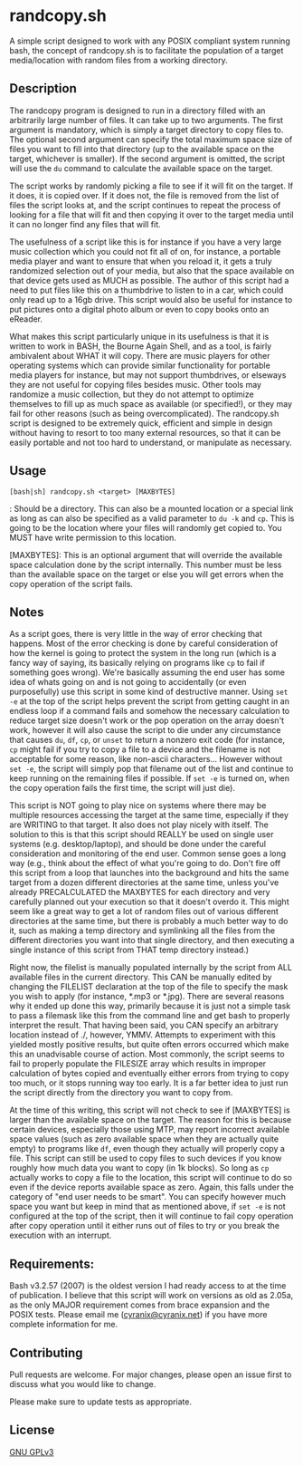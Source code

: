 # randcopy.sh
A simple script designed to work with any POSIX compliant system running bash, the concept of randcopy.sh is to facilitate the population of a target media/location with random files from a working directory.

## Description
The randcopy program is designed to run in a directory filled with an arbitrarily large number of files. It can take up to two arguments. The first argument is mandatory, which is simply a target directory to copy files to. The optional second argument can specify the total maximum space size of files you want to fill into that directory (up to the available space on the target, whichever is smaller). If the second argument is omitted, the script will use the `du` command to calculate the available space on the target.

The script works by randomly picking a file to see if it will fit on the target. If it does, it is copied over. If it does not, the file is removed from the list of files the script looks at, and the script continues to repeat the process of looking for a file that will fit and then copying it over to the target media until it can no longer find any files that will fit.

The usefulness of a script like this is for instance if you have a very large music collection which you could not fit all of on, for instance, a portable media player and want to ensure that when you reload it, it gets a truly randomized selection out of your media, but also that the space available on that device gets used as MUCH as possible. The author of this script had a need to put files like this on a thumbdrive to listen to in a car, which could only read up to a 16gb drive. This script would also be useful for instance to put pictures onto a digital photo album or even to copy books onto an eReader.

What makes this script particularly unique in its usefulness is that it is written to work in BASH, the Bourne Again Shell, and as a tool, is fairly ambivalent about WHAT it will copy. There are music players for other operating systems which can provide similar functionality for portable media players for instance, but may not support thumbdrives, or elseways they are not useful for copying files besides music. Other tools may randomize a music collection, but they do not attempt to optimize themselves to fill up as much space as available (or specified!), or they may fail for other reasons (such as being overcomplicated). The randcopy.sh script is designed to be extremely quick, efficient and simple in design without having to resort to too many external resources, so that it can be easily portable and not too hard to understand, or manipulate as necessary.

## Usage
```
[bash|sh] randcopy.sh <target> [MAXBYTES]
```
<target>: Should be a directory. This can also be a mounted location or a special link as long as <target> can also be specified as a valid parameter to `du -k` and `cp`. This is going to be the location where your files will randomly get copied to. You MUST have write permission to this location.

[MAXBYTES]: This is an optional argument that will override the available space calculation done by the script internally. This number must be less than the available space on the target or else you will get errors when the copy operation of the script fails.

## Notes
As a script goes, there is very little in the way of error checking that happens. Most of the error checking is done by careful consideration of how the kernel is going to protect the system in the long run (which is a fancy way of saying, its basically relying on programs like `cp` to fail if something goes wrong). We're basically assuming the end user has some idea of whats going on and is not going to accidentally (or even purposefully) use this script in some kind of destructive manner. Using `set -e` at the top of the script helps prevent the script from getting caught in an endless loop if a command fails and somehow the necessary calculation to reduce target size doesn't work or the pop operation on the array doesn't work, however it will also cause the script to die under any circumstance that causes `du`, `df`, `cp`, or `unset` to return a nonzero exit code (for instance, `cp` might fail if you try to copy a file to a device and the filename is not acceptable for some reason, like non-ascii characters... However without `set -e`, the script will simply pop that filename out of the list and continue to keep running on the remaining files if possible. If `set -e` is turned on, when the copy operation fails the first time, the script will just die).

This script is NOT going to play nice on systems where there may be multiple resources accessing the target at the same time, especially if they are WRITING to that target. It also does not play nicely with itself. The solution to this is that this script should REALLY be used on single user systems (e.g. desktop/laptop), and should be done under the careful consideration and monitoring of the end user. Common sense goes a long way (e.g., think about the effect of what you're going to do. Don't fire off this script from a loop that launches into the background and hits the same target from a dozen different directories at the same time, unless you've already PRECALCULATED the MAXBYTES for each directory and very carefully planned out your execution so that it doesn't overdo it. This might seem like a great way to get a lot of random files out of various different directories at the same time, but there is probably a much better way to do it, such as making a temp directory and symlinking all the files from the different directories you want into that single directory, and then executing a single instance of this script from THAT temp directory instead.)

Right now, the filelist is manually populated internally by the script from ALL available files in the current directory. This CAN be manually edited by changing the FILELIST declaration at the top of the file to specify the mask you wish to apply (for instance, *.mp3 or *.jpg). There are several reasons why it ended up done this way, primarily because it is just not a simple task to pass a filemask like this from the command line and get bash to properly interpret the result. That having been said, you CAN specify an arbitrary location instead of ./, however, YMMV. Attempts to experiment with this yielded mostly positive results, but quite often errors occurred which make this an unadvisable course of action. Most commonly, the script seems to fail to properly populate the FILESIZE array which results in improper calculation of bytes copied and eventually either errors from trying to copy too much, or it stops running way too early. It is a far better idea to just run the script directly from the directory you want to copy from.

At the time of this writing, this script will not check to see if [MAXBYTES] is larger than the available space on the target. The reason for this is because certain devices, especially those using MTP, may report incorrect available space values (such as zero available space when they are actually quite empty) to programs like `df`, even though they actually will properly copy a file. This script can still be used to copy files to such devices if you know roughly how much data you want to copy (in 1k blocks). So long as `cp` actually works to copy a file to the location, this script will continue to do so even if the device reports available space as zero. Again, this falls under the category of "end user needs to be smart". You can specify however much space you want but keep in mind that as mentioned above, if `set -e` is not configured at the top of the script, then it will continue to fail copy operation after copy operation until it either runs out of files to try or you break the execution with an interrupt.

## Requirements:
Bash v3.2.57 (2007) is the oldest version I had ready access to at the time of publication. I believe that this script will work on versions as old as 2.05a, as the only MAJOR requirement comes from brace expansion and the POSIX tests. Please email me (cyranix@cyranix.net) if you have more complete information for me.

## Contributing
Pull requests are welcome. For major changes, please open an issue first to discuss what you would like to change.

Please make sure to update tests as appropriate.

## License
[GNU GPLv3](https://choosealicense.com/licenses/gpl-3.0/)

